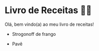 # Livro de Receitas :man_cook:

Olá, bem vindo(a) ao meu livro de receitas! 

- Strogonoff de frango

- Pavê